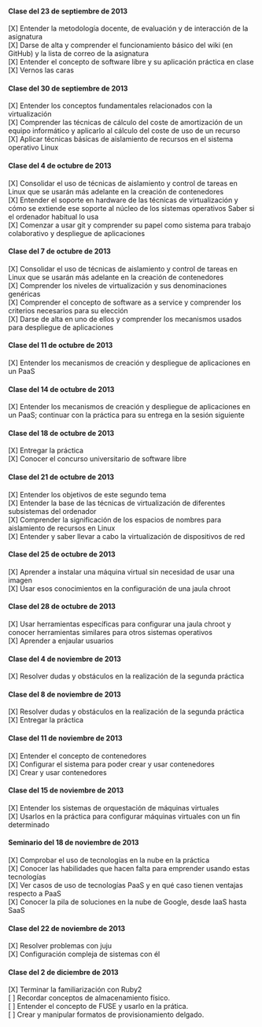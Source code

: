 #### Clase del 23 de septiembre de 2013
[X] Entender la metodología docente, de evaluación y de interacción de la asignatura   
[X] Darse de alta y comprender el funcionamiento básico del wiki (en GitHub) y la lista de correo de la asignatura   
[X] Entender el concepto de software libre y su aplicación práctica en clase   
[X] Vernos las caras   

#### Clase del 30 de septiembre de 2013
[X] Entender los conceptos fundamentales relacionados con la virtualización   
[X] Comprender las técnicas de cálculo del coste de amortización de un equipo informático y aplicarlo al cálculo del coste de uso de un recurso   
[X] Aplicar técnicas básicas de aislamiento de recursos en el sistema operativo Linux   

#### Clase del 4 de octubre de 2013
[X] Consolidar el uso de técnicas de aislamiento y control de tareas en Linux que se usarán más adelante en la creación de contenedores   
[X] Entender el soporte en hardware de las técnicas de virtualización y cómo se extiende ese soporte al núcleo de los sistemas operativos
    Saber si el ordenador habitual lo usa   
[X] Comenzar a usar git y comprender su papel como sistema para trabajo colaborativo y despliegue de aplicaciones   

#### Clase del 7 de octubre de 2013
[X] Consolidar el uso de técnicas de aislamiento y control de tareas en Linux que se usarán más adelante en la creación de contenedores   
[X] Comprender los niveles de virtualización y sus denominaciones genéricas   
[X] Comprender el concepto de software as a service y comprender los criterios necesarios para su elección   
[X] Darse de alta en uno de ellos y comprender los mecanismos usados para despliegue de aplicaciones   

#### Clase del 11 de octubre de 2013
[X] Entender los mecanismos de creación y despliegue de aplicaciones en un PaaS   

#### Clase del 14 de octubre de 2013
[X] Entender los mecanismos de creación y despliegue de aplicaciones en un PaaS; 
    continuar con la práctica para su entrega en la sesión siguiente
    
#### Clase del 18 de octubre de 2013
[X] Entregar la práctica   
[X] Conocer el concurso universitario de software libre

#### Clase del 21 de octubre de 2013
[X] Entender los objetivos de este segundo tema   
[X] Entender la base de las técnicas de virtualización de diferentes subsistemas del ordenador   
[X] Comprender la significación de los espacios de nombres para aislamiento de recursos en Linux   
[X] Entender y saber llevar a cabo la virtualización de dispositivos de red   

#### Clase del 25 de octubre de 2013
[X] Aprender a instalar una máquina virtual sin necesidad de usar una imagen   
[X] Usar esos conocimientos en la configuración de una jaula chroot   

#### Clase del 28 de octubre de 2013
[X] Usar herramientas específicas para configurar una jaula chroot y conocer herramientas similares para otros sistemas operativos   
[X] Aprender a enjaular usuarios   

#### Clase del 4 de noviembre de 2013
[X] Resolver dudas y obstáculos en la realización de la segunda práctica   

#### Clase del 8 de noviembre de 2013
[X] Resolver dudas y obstáculos en la realización de la segunda práctica   
[X] Entregar la práctica   

#### Clase del 11 de noviembre de 2013
[X] Entender el concepto de contenedores   
[X] Configurar el sistema para poder crear y usar contenedores   
[X] Crear y usar contenedores   

#### Clase del 15 de noviembre de 2013
[X] Entender los sistemas de orquestación de máquinas virtuales   
[X] Usarlos en la práctica para configurar máquinas virtuales con un fin determinado   

#### Seminario del 18 de noviembre de 2013
[X] Comprobar el uso de tecnologías en la nube en la práctica   
[X] Conocer las habilidades que hacen falta para emprender usando estas tecnologías   
[X] Ver casos de uso de tecnologías PaaS y en qué caso tienen ventajas respecto a PaaS   
[X] Conocer la pila de soluciones en la nube de Google, desde IaaS hasta SaaS   

#### Clase del 22 de noviembre de 2013
[X] Resolver problemas con juju   
[X] Configuración compleja de sistemas con él

#### Clase del 2 de diciembre de 2013
[X] Terminar la familiarización con Ruby2   
[ ] Recordar conceptos de almacenamiento físico.   
[ ] Entender el concepto de FUSE y usarlo en la prática.   
[ ] Crear y manipular formatos de provisionamiento delgado.